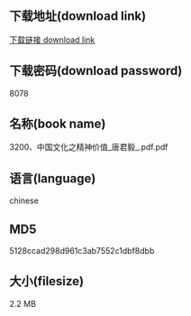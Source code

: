 ## 下载地址(download link)
[下载链接 download link](https://voluble-croquembouche-d321dc.netlify.app/?s=3200%E3%80%81%E4%B8%AD%E5%9B%BD%E6%96%87%E5%8C%96%E4%B9%8B%E7%B2%BE%E7%A5%9E%E4%BB%B7%E5%80%BC_%E5%94%90%E5%90%9B%E6%AF%85_.pdf)

## 下载密码(download password)
8078

## 名称(book name)
3200、中国文化之精神价值_唐君毅_.pdf.pdf

## 语言(language)
chinese

## MD5
5128ccad298d961c3ab7552c1dbf8dbb

## 大小(filesize)
2.2 MB
